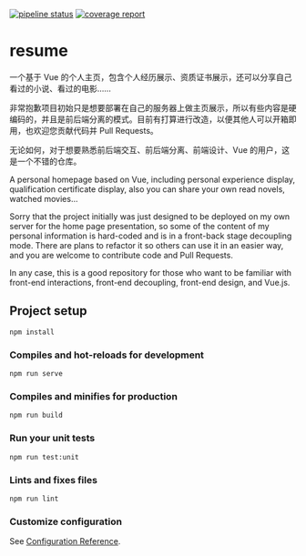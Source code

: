 [![pipeline status](https://gitlab.jxtxzzw.com/jxtxzzw/resume/badges/master/pipeline.svg)](https://gitlab.jxtxzzw.com/jxtxzzw/resume/-/commits/master) [![coverage report](https://gitlab.jxtxzzw.com/jxtxzzw/resume/badges/master/coverage.svg)](https://gitlab.jxtxzzw.com/jxtxzzw/resume/-/commits/master)

# resume

一个基于 Vue 的个人主页，包含个人经历展示、资质证书展示，还可以分享自己看过的小说、看过的电影……

非常抱歉项目初始只是想要部署在自己的服务器上做主页展示，所以有些内容是硬编码的，并且是前后端分离的模式。目前有打算进行改造，以便其他人可以开箱即用，也欢迎您贡献代码并 Pull Requests。

无论如何，对于想要熟悉前后端交互、前后端分离、前端设计、Vue 的用户，这是一个不错的仓库。

A personal homepage based on Vue, including personal experience display, qualification certificate display, also you can share your own read novels, watched movies...

Sorry that the project initially was just designed to be deployed on my own server for the home page presentation, so some of the content of my personal information is hard-coded and is in a front-back stage decoupling mode. There are plans to refactor it so others can use it in an easier way, and you are welcome to contribute code and Pull Requests.

In any case, this is a good repository for those who want to be familiar with front-end interactions, front-end decoupling, front-end design, and Vue.js.

## Project setup
```
npm install
```

### Compiles and hot-reloads for development
```
npm run serve
```

### Compiles and minifies for production
```
npm run build
```

### Run your unit tests
```
npm run test:unit
```

### Lints and fixes files
```
npm run lint
```

### Customize configuration
See [Configuration Reference](https://cli.vuejs.org/config/).
